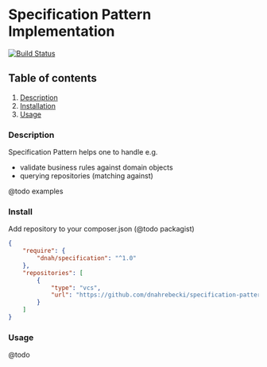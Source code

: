 Specification Pattern Implementation
===

[![Build Status](https://travis-ci.org/dnahrebecki/specification-pattern.svg?branch=master)](https://travis-ci.org/dnahrebecki/specification-pattern)

## Table of contents
1. [Description](#description)
1. [Installation](#install)
1. [Usage](#usage)

### Description

Specification Pattern helps one to handle e.g.
- validate business rules against domain objects 
- querying repositories  (matching against)

@todo examples 

### Install

Add repository to your composer.json (@todo packagist)
```json
{
    "require": {
        "dnah/specification": "^1.0"
    },
    "repositories": [
        {
            "type": "vcs",
            "url": "https://github.com/dnahrebecki/specification-pattern"
        }
    ]
}
```
### Usage

@todo
